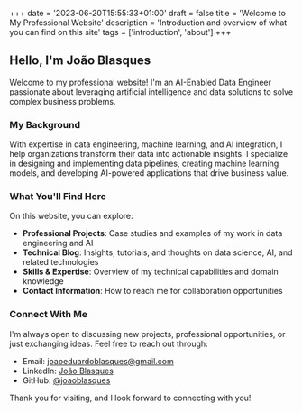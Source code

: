 +++
date = '2023-06-20T15:55:33+01:00'
draft = false
title = 'Welcome to My Professional Website'
description = 'Introduction and overview of what you can find on this site'
tags = ['introduction', 'about']
+++

## Hello, I'm João Blasques

Welcome to my professional website! I'm an AI-Enabled Data Engineer passionate about leveraging artificial intelligence and data solutions to solve complex business problems.

### My Background

With expertise in data engineering, machine learning, and AI integration, I help organizations transform their data into actionable insights. I specialize in designing and implementing data pipelines, creating machine learning models, and developing AI-powered applications that drive business value.

### What You'll Find Here

On this website, you can explore:

- **Professional Projects**: Case studies and examples of my work in data engineering and AI
- **Technical Blog**: Insights, tutorials, and thoughts on data science, AI, and related technologies
- **Skills & Expertise**: Overview of my technical capabilities and domain knowledge
- **Contact Information**: How to reach me for collaboration opportunities

### Connect With Me

I'm always open to discussing new projects, professional opportunities, or just exchanging ideas. Feel free to reach out through:

- Email: [joaoeduardoblasques@gmail.com](mailto:joaoeduardoblasques@gmail.com)
- LinkedIn: [João Blasques](https://www.linkedin.com/in/joaoblasques)
- GitHub: [@joaoblasques](https://github.com/joaoblasques)

Thank you for visiting, and I look forward to connecting with you!
